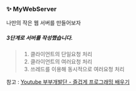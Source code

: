 ### ✨ MyWebServer
나만의 작은 웹 서버를 만들어보자

##### 3단계로 서버를 작성했습니다.
> 1. 클라이언트의 단일요청 처리
> 2. 클라이언트의 여러요청 처리
> 3. 쓰레드를 이용해 동시적으로 여러요청 처리

참고 : [Youtube 부부개발단 - 즐겁게 프로그래밍 배우기](https://www.youtube.com/watch?v=HEsAMjd8zpo&list=PLHpaQi-LiUCx-vcbcnpU5Tzv2X99WCowN&index=64&ab_channel=%EB%B6%80%EB%B6%80%EA%B0%9C%EB%B0%9C%EB%8B%A8-%EC%A6%90%EA%B2%81%EA%B2%8C%ED%94%84%EB%A1%9C%EA%B7%B8%EB%9E%98%EB%B0%8D%EB%B0%B0%EC%9A%B0%EA%B8%B0)

